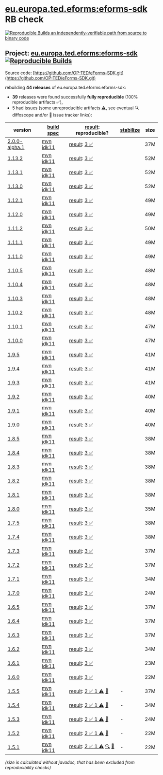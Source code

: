 [eu.europa.ted.eforms:eforms-sdk](https://central.sonatype.com/artifact/eu.europa.ted.eforms/eforms-sdk/versions) RB check
=======

[![Reproducible Builds](https://reproducible-builds.org/images/logos/rb.svg) an independently-verifiable path from source to binary code](https://reproducible-builds.org/)

## Project: [eu.europa.ted.eforms:eforms-sdk](https://central.sonatype.com/artifact/eu.europa.ted.eforms/eforms-sdk/versions) [![Reproducible Builds](https://img.shields.io/endpoint?url=https://raw.githubusercontent.com/jvm-repo-rebuild/reproducible-central/master/content/eu/europa/ted/eforms/eforms-sdk/badge.json)](https://github.com/jvm-repo-rebuild/reproducible-central/blob/master/content/eu/europa/ted/eforms/eforms-sdk/README.md)

Source code: [https://github.com/OP-TED/eForms-SDK.git](https://github.com/OP-TED/eForms-SDK.git)

rebuilding **44 releases** of eu.europa.ted.eforms:eforms-sdk:
- **39** releases were found successfully **fully reproducible** (100% reproducible artifacts :white_check_mark:),
- 5 had issues (some unreproducible artifacts :warning:, see eventual :mag: diffoscope and/or :memo: issue tracker links):

| version | [build spec](/BUILDSPEC.md) | [result](https://reproducible-builds.org/docs/jvm/): reproducible? | [stabilize](https://github.com/google/oss-rebuild/blob/main/cmd/stabilize/README.md) | size |
| -- | --------- | ------ | ------ | -- |
| [2.0.0-alpha.1](https://central.sonatype.com/artifact/eu.europa.ted.eforms/eforms-sdk/2.0.0-alpha.1/pom) | [mvn jdk11](eforms-sdk-2.0.0-alpha.1.buildspec) | [result](eforms-sdk-2.0.0-alpha.1.buildinfo): [3 :white_check_mark: ](eforms-sdk-2.0.0-alpha.1.buildcompare) | | 37M |
| [1.13.2](https://central.sonatype.com/artifact/eu.europa.ted.eforms/eforms-sdk/1.13.2/pom) | [mvn jdk11](eforms-sdk-1.13.2.buildspec) | [result](eforms-sdk-1.13.2.buildinfo): [3 :white_check_mark: ](eforms-sdk-1.13.2.buildcompare) | | 52M |
| [1.13.1](https://central.sonatype.com/artifact/eu.europa.ted.eforms/eforms-sdk/1.13.1/pom) | [mvn jdk11](eforms-sdk-1.13.1.buildspec) | [result](eforms-sdk-1.13.1.buildinfo): [3 :white_check_mark: ](eforms-sdk-1.13.1.buildcompare) | | 52M |
| [1.13.0](https://central.sonatype.com/artifact/eu.europa.ted.eforms/eforms-sdk/1.13.0/pom) | [mvn jdk11](eforms-sdk-1.13.0.buildspec) | [result](eforms-sdk-1.13.0.buildinfo): [3 :white_check_mark: ](eforms-sdk-1.13.0.buildcompare) | | 52M |
| [1.12.1](https://central.sonatype.com/artifact/eu.europa.ted.eforms/eforms-sdk/1.12.1/pom) | [mvn jdk11](eforms-sdk-1.12.1.buildspec) | [result](eforms-sdk-1.12.1.buildinfo): [3 :white_check_mark: ](eforms-sdk-1.12.1.buildcompare) | | 49M |
| [1.12.0](https://central.sonatype.com/artifact/eu.europa.ted.eforms/eforms-sdk/1.12.0/pom) | [mvn jdk11](eforms-sdk-1.12.0.buildspec) | [result](eforms-sdk-1.12.0.buildinfo): [3 :white_check_mark: ](eforms-sdk-1.12.0.buildcompare) | | 49M |
| [1.11.2](https://central.sonatype.com/artifact/eu.europa.ted.eforms/eforms-sdk/1.11.2/pom) | [mvn jdk11](eforms-sdk-1.11.2.buildspec) | [result](eforms-sdk-1.11.2.buildinfo): [3 :white_check_mark: ](eforms-sdk-1.11.2.buildcompare) | | 50M |
| [1.11.1](https://central.sonatype.com/artifact/eu.europa.ted.eforms/eforms-sdk/1.11.1/pom) | [mvn jdk11](eforms-sdk-1.11.1.buildspec) | [result](eforms-sdk-1.11.1.buildinfo): [3 :white_check_mark: ](eforms-sdk-1.11.1.buildcompare) | | 49M |
| [1.11.0](https://central.sonatype.com/artifact/eu.europa.ted.eforms/eforms-sdk/1.11.0/pom) | [mvn jdk11](eforms-sdk-1.11.0.buildspec) | [result](eforms-sdk-1.11.0.buildinfo): [3 :white_check_mark: ](eforms-sdk-1.11.0.buildcompare) | | 49M |
| [1.10.5](https://central.sonatype.com/artifact/eu.europa.ted.eforms/eforms-sdk/1.10.5/pom) | [mvn jdk11](eforms-sdk-1.10.5.buildspec) | [result](eforms-sdk-1.10.5.buildinfo): [3 :white_check_mark: ](eforms-sdk-1.10.5.buildcompare) | | 48M |
| [1.10.4](https://central.sonatype.com/artifact/eu.europa.ted.eforms/eforms-sdk/1.10.4/pom) | [mvn jdk11](eforms-sdk-1.10.4.buildspec) | [result](eforms-sdk-1.10.4.buildinfo): [3 :white_check_mark: ](eforms-sdk-1.10.4.buildcompare) | | 48M |
| [1.10.3](https://central.sonatype.com/artifact/eu.europa.ted.eforms/eforms-sdk/1.10.3/pom) | [mvn jdk11](eforms-sdk-1.10.3.buildspec) | [result](eforms-sdk-1.10.3.buildinfo): [3 :white_check_mark: ](eforms-sdk-1.10.3.buildcompare) | | 48M |
| [1.10.2](https://central.sonatype.com/artifact/eu.europa.ted.eforms/eforms-sdk/1.10.2/pom) | [mvn jdk11](eforms-sdk-1.10.2.buildspec) | [result](eforms-sdk-1.10.2.buildinfo): [3 :white_check_mark: ](eforms-sdk-1.10.2.buildcompare) | | 48M |
| [1.10.1](https://central.sonatype.com/artifact/eu.europa.ted.eforms/eforms-sdk/1.10.1/pom) | [mvn jdk11](eforms-sdk-1.10.1.buildspec) | [result](eforms-sdk-1.10.1.buildinfo): [3 :white_check_mark: ](eforms-sdk-1.10.1.buildcompare) | | 47M |
| [1.10.0](https://central.sonatype.com/artifact/eu.europa.ted.eforms/eforms-sdk/1.10.0/pom) | [mvn jdk11](eforms-sdk-1.10.0.buildspec) | [result](eforms-sdk-1.10.0.buildinfo): [3 :white_check_mark: ](eforms-sdk-1.10.0.buildcompare) | | 47M |
| [1.9.5](https://central.sonatype.com/artifact/eu.europa.ted.eforms/eforms-sdk/1.9.5/pom) | [mvn jdk11](eforms-sdk-1.9.5.buildspec) | [result](eforms-sdk-1.9.5.buildinfo): [3 :white_check_mark: ](eforms-sdk-1.9.5.buildcompare) | | 41M |
| [1.9.4](https://central.sonatype.com/artifact/eu.europa.ted.eforms/eforms-sdk/1.9.4/pom) | [mvn jdk11](eforms-sdk-1.9.4.buildspec) | [result](eforms-sdk-1.9.4.buildinfo): [3 :white_check_mark: ](eforms-sdk-1.9.4.buildcompare) | | 41M |
| [1.9.3](https://central.sonatype.com/artifact/eu.europa.ted.eforms/eforms-sdk/1.9.3/pom) | [mvn jdk11](eforms-sdk-1.9.3.buildspec) | [result](eforms-sdk-1.9.3.buildinfo): [3 :white_check_mark: ](eforms-sdk-1.9.3.buildcompare) | | 41M |
| [1.9.2](https://central.sonatype.com/artifact/eu.europa.ted.eforms/eforms-sdk/1.9.2/pom) | [mvn jdk11](eforms-sdk-1.9.2.buildspec) | [result](eforms-sdk-1.9.2.buildinfo): [3 :white_check_mark: ](eforms-sdk-1.9.2.buildcompare) | | 40M |
| [1.9.1](https://central.sonatype.com/artifact/eu.europa.ted.eforms/eforms-sdk/1.9.1/pom) | [mvn jdk11](eforms-sdk-1.9.1.buildspec) | [result](eforms-sdk-1.9.1.buildinfo): [3 :white_check_mark: ](eforms-sdk-1.9.1.buildcompare) | | 40M |
| [1.9.0](https://central.sonatype.com/artifact/eu.europa.ted.eforms/eforms-sdk/1.9.0/pom) | [mvn jdk11](eforms-sdk-1.9.0.buildspec) | [result](eforms-sdk-1.9.0.buildinfo): [3 :white_check_mark: ](eforms-sdk-1.9.0.buildcompare) | | 40M |
| [1.8.5](https://central.sonatype.com/artifact/eu.europa.ted.eforms/eforms-sdk/1.8.5/pom) | [mvn jdk11](eforms-sdk-1.8.5.buildspec) | [result](eforms-sdk-1.8.5.buildinfo): [3 :white_check_mark: ](eforms-sdk-1.8.5.buildcompare) | | 38M |
| [1.8.4](https://central.sonatype.com/artifact/eu.europa.ted.eforms/eforms-sdk/1.8.4/pom) | [mvn jdk11](eforms-sdk-1.8.4.buildspec) | [result](eforms-sdk-1.8.4.buildinfo): [3 :white_check_mark: ](eforms-sdk-1.8.4.buildcompare) | | 38M |
| [1.8.3](https://central.sonatype.com/artifact/eu.europa.ted.eforms/eforms-sdk/1.8.3/pom) | [mvn jdk11](eforms-sdk-1.8.3.buildspec) | [result](eforms-sdk-1.8.3.buildinfo): [3 :white_check_mark: ](eforms-sdk-1.8.3.buildcompare) | | 38M |
| [1.8.2](https://central.sonatype.com/artifact/eu.europa.ted.eforms/eforms-sdk/1.8.2/pom) | [mvn jdk11](eforms-sdk-1.8.2.buildspec) | [result](eforms-sdk-1.8.2.buildinfo): [3 :white_check_mark: ](eforms-sdk-1.8.2.buildcompare) | | 38M |
| [1.8.1](https://central.sonatype.com/artifact/eu.europa.ted.eforms/eforms-sdk/1.8.1/pom) | [mvn jdk11](eforms-sdk-1.8.1.buildspec) | [result](eforms-sdk-1.8.1.buildinfo): [3 :white_check_mark: ](eforms-sdk-1.8.1.buildcompare) | | 38M |
| [1.8.0](https://central.sonatype.com/artifact/eu.europa.ted.eforms/eforms-sdk/1.8.0/pom) | [mvn jdk11](eforms-sdk-1.8.0.buildspec) | [result](eforms-sdk-1.8.0.buildinfo): [3 :white_check_mark: ](eforms-sdk-1.8.0.buildcompare) | | 35M |
| [1.7.5](https://central.sonatype.com/artifact/eu.europa.ted.eforms/eforms-sdk/1.7.5/pom) | [mvn jdk11](eforms-sdk-1.7.5.buildspec) | [result](eforms-sdk-1.7.5.buildinfo): [3 :white_check_mark: ](eforms-sdk-1.7.5.buildcompare) | | 38M |
| [1.7.4](https://central.sonatype.com/artifact/eu.europa.ted.eforms/eforms-sdk/1.7.4/pom) | [mvn jdk11](eforms-sdk-1.7.4.buildspec) | [result](eforms-sdk-1.7.4.buildinfo): [3 :white_check_mark: ](eforms-sdk-1.7.4.buildcompare) | | 38M |
| [1.7.3](https://central.sonatype.com/artifact/eu.europa.ted.eforms/eforms-sdk/1.7.3/pom) | [mvn jdk11](eforms-sdk-1.7.3.buildspec) | [result](eforms-sdk-1.7.3.buildinfo): [3 :white_check_mark: ](eforms-sdk-1.7.3.buildcompare) | | 37M |
| [1.7.2](https://central.sonatype.com/artifact/eu.europa.ted.eforms/eforms-sdk/1.7.2/pom) | [mvn jdk11](eforms-sdk-1.7.2.buildspec) | [result](eforms-sdk-1.7.2.buildinfo): [3 :white_check_mark: ](eforms-sdk-1.7.2.buildcompare) | | 37M |
| [1.7.1](https://central.sonatype.com/artifact/eu.europa.ted.eforms/eforms-sdk/1.7.1/pom) | [mvn jdk11](eforms-sdk-1.7.1.buildspec) | [result](eforms-sdk-1.7.1.buildinfo): [3 :white_check_mark: ](eforms-sdk-1.7.1.buildcompare) | | 34M |
| [1.7.0](https://central.sonatype.com/artifact/eu.europa.ted.eforms/eforms-sdk/1.7.0/pom) | [mvn jdk11](eforms-sdk-1.7.0.buildspec) | [result](eforms-sdk-1.7.0.buildinfo): [3 :white_check_mark: ](eforms-sdk-1.7.0.buildcompare) | | 24M |
| [1.6.5](https://central.sonatype.com/artifact/eu.europa.ted.eforms/eforms-sdk/1.6.5/pom) | [mvn jdk11](eforms-sdk-1.6.5.buildspec) | [result](eforms-sdk-1.6.5.buildinfo): [3 :white_check_mark: ](eforms-sdk-1.6.5.buildcompare) | | 37M |
| [1.6.4](https://central.sonatype.com/artifact/eu.europa.ted.eforms/eforms-sdk/1.6.4/pom) | [mvn jdk11](eforms-sdk-1.6.4.buildspec) | [result](eforms-sdk-1.6.4.buildinfo): [3 :white_check_mark: ](eforms-sdk-1.6.4.buildcompare) | | 37M |
| [1.6.3](https://central.sonatype.com/artifact/eu.europa.ted.eforms/eforms-sdk/1.6.3/pom) | [mvn jdk11](eforms-sdk-1.6.3.buildspec) | [result](eforms-sdk-1.6.3.buildinfo): [3 :white_check_mark: ](eforms-sdk-1.6.3.buildcompare) | | 37M |
| [1.6.2](https://central.sonatype.com/artifact/eu.europa.ted.eforms/eforms-sdk/1.6.2/pom) | [mvn jdk11](eforms-sdk-1.6.2.buildspec) | [result](eforms-sdk-1.6.2.buildinfo): [3 :white_check_mark: ](eforms-sdk-1.6.2.buildcompare) | | 34M |
| [1.6.1](https://central.sonatype.com/artifact/eu.europa.ted.eforms/eforms-sdk/1.6.1/pom) | [mvn jdk11](eforms-sdk-1.6.1.buildspec) | [result](eforms-sdk-1.6.1.buildinfo): [3 :white_check_mark: ](eforms-sdk-1.6.1.buildcompare) | | 23M |
| [1.6.0](https://central.sonatype.com/artifact/eu.europa.ted.eforms/eforms-sdk/1.6.0/pom) | [mvn jdk11](eforms-sdk-1.6.0.buildspec) | [result](eforms-sdk-1.6.0.buildinfo): [3 :white_check_mark: ](eforms-sdk-1.6.0.buildcompare) | | 22M |
| [1.5.5](https://central.sonatype.com/artifact/eu.europa.ted.eforms/eforms-sdk/1.5.5/pom) | [mvn jdk11](eforms-sdk-1.5.5.buildspec) | [result](eforms-sdk-1.5.5.buildinfo): [2 :white_check_mark:  1 :warning:](eforms-sdk-1.5.5.buildcompare) [:memo:](https://github.com/OP-TED/eForms-SDK/pull/309) | - | 37M |
| [1.5.4](https://central.sonatype.com/artifact/eu.europa.ted.eforms/eforms-sdk/1.5.4/pom) | [mvn jdk11](eforms-sdk-1.5.4.buildspec) | [result](eforms-sdk-1.5.4.buildinfo): [2 :white_check_mark:  1 :warning:](eforms-sdk-1.5.4.buildcompare) [:memo:](https://github.com/OP-TED/eForms-SDK/pull/309) | - | 34M |
| [1.5.3](https://central.sonatype.com/artifact/eu.europa.ted.eforms/eforms-sdk/1.5.3/pom) | [mvn jdk11](eforms-sdk-1.5.3.buildspec) | [result](eforms-sdk-1.5.3.buildinfo): [2 :white_check_mark:  1 :warning:](eforms-sdk-1.5.3.buildcompare) [:memo:](https://github.com/OP-TED/eForms-SDK/pull/309) | - | 24M |
| [1.5.2](https://central.sonatype.com/artifact/eu.europa.ted.eforms/eforms-sdk/1.5.2/pom) | [mvn jdk11](eforms-sdk-1.5.2.buildspec) | [result](eforms-sdk-1.5.2.buildinfo): [2 :white_check_mark:  1 :warning:](eforms-sdk-1.5.2.buildcompare) [:memo:](https://github.com/OP-TED/eForms-SDK/pull/309) | - | 22M |
| [1.5.1](https://central.sonatype.com/artifact/eu.europa.ted.eforms/eforms-sdk/1.5.1/pom) | [mvn jdk11](eforms-sdk-1.5.1.buildspec) | [result](eforms-sdk-1.5.1.buildinfo): [2 :white_check_mark:  1 :warning:](eforms-sdk-1.5.1.buildcompare) [:mag:](eforms-sdk-1.5.1.diffoscope) [:memo:](https://github.com/OP-TED/eForms-SDK/pull/309) | - | 22M |

<i>(size is calculated without javadoc, that has been excluded from reproducibility checks)</i>
